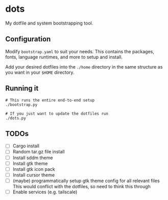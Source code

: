 # dots

My dotfile and system bootstrapping tool.

## Configuration

Modify `bootstrap.yaml` to suit your needs. This contains the packages, fonts, language runtimes, and more to setup and install.

Add your desired dotfiles into the `./home` directory in the same structure as you want in your `$HOME` directory.

## Running it

```shell
# This runs the entire end-to-end setup
./bootstrap.py
```

```shell
# If you just want to update the dotfiles run
./dots.py
```

## TODOs

- [ ] Cargo install
- [ ] Random tar.gz file install
- [ ] Install sddm theme
- [ ] Install gtk theme
- [ ] Install gtk icon pack
- [ ] Install cursor theme
- [ ] (maybe) programmatically setup gtk theme config for all relevant files
  This would conflict with the dotfiles, so need to think this through
- [ ] Enable services (e.g. tailscale)

